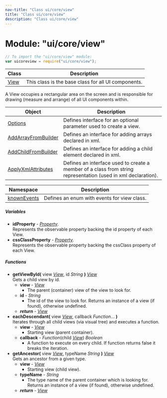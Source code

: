 ```yaml
---
nav-title: "Class ui/core/view"
title: "Class ui/core/view"
description: "Class ui/core/view"
---
```

# Module: "ui/core/view"

``` JavaScript
// To import the "ui/core/view" module:
var uicoreview = require("ui/core/view");
```

Class | Description
------|------------
[View](../../../ui/core/view/View.md) | This class is the base class for all UI components. 
A View occupies a rectangular area on the screen and is responsible for drawing (measure and arrange) of all UI components within. 

Object | Description
------|------------
[Options](../../../ui/core/view/Options.md) | Defines interface for an optional parameter used to create a view.
[AddArrayFromBuilder](../../../ui/core/view/AddArrayFromBuilder.md) | Defines an interface for adding arrays declared in xml.
[AddChildFromBuilder](../../../ui/core/view/AddChildFromBuilder.md) | Defines an interface for adding a child element declared in xml.
[ApplyXmlAttributes](../../../ui/core/view/ApplyXmlAttributes.md) | Defines an interface used to create a member of a class from string representation (used in xml declaration).

Namespace | Description
------|------------
[knownEvents](../../../ui/core/view/knownEvents/) | Defines an enum with events for view class.

##### Variables
 - **idProperty** - [_Property_](../../../ui/core/dependency-observable/Property.md).    
  Represents the observable property backing the id property of each View.
 - **cssClassProperty** - [_Property_](../../../ui/core/dependency-observable/Property.md).    
  Represents the observable property backing the cssClass property of each View.

##### Functions
 - **getViewById(** view [_View_](../../../ui/core/view/View.md), id _String_ **)** [_View_](../../../ui/core/view/View.md)  
     Gets a child view by id.
   - **view** - [_View_](../../../ui/core/view/View.md)  
     - The parent (container) view of the view to look for.
   - **id** - _String_  
     - The id of the view to look for.
Returns an instance of a view (if found), otherwise undefined.
   - _**return**_ - [_View_](../../../ui/core/view/View.md)
 - **eachDescendant(** view [_View_](../../../ui/core/view/View.md), callback _Function_... **)**  
     Iterates through all child views (via visual tree) and executes a function.
   - **view** - [_View_](../../../ui/core/view/View.md)  
     - Starting view (parent container).
   - **callback** - _Function_(child [_View_](../../../ui/core/view/View.md)) _Boolean_  
     - A function to execute on every child. If function returns false it breaks the iteration.
 - **getAncestor(** view [_View_](../../../ui/core/view/View.md), typeName _String_ **)** [_View_](../../../ui/core/view/View.md)  
     Gets an ancestor from a given type.
   - **view** - [_View_](../../../ui/core/view/View.md)  
     - Starting view (child view).
   - **typeName** - _String_  
     - The type name of the parent container which is looking for.
Returns an instance of a view (if found), otherwise undefined.
   - _**return**_ - [_View_](../../../ui/core/view/View.md)
